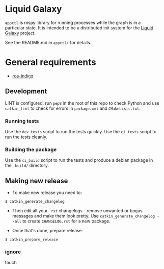 # Liquid Galaxy

`appctl` is rospy library for running processes while the graph is in a particular state. It is intended to be a distributed init system for the [Liquid Galaxy](https://github.com/EndPointCorp/lg_ros_nodes) project.

See the README.md in `appctl/` for details.

# General requirements

- [ros-indigo](http://wiki.ros.org/indigo)

## Development

LINT is configured, run `pep8` in the root of this repo to check Python
and use `catkin_lint` to check for errors in `package.xml` and
`CMakeLists.txt`.

### Running tests

Use the `dev_tests` script to run the tests quickly.
Use the `ci_tests` script to run the tests cleanly.

### Building the package

Use the `ci_build` script to run the tests and produce a debian package in the `.build/` directory.

## Making new release

- To make new release you need to:

```shell
$ catkin_generate_changelog
```

- Then edit all your `.rst` changelogs - remove unwanted or bogus messages
and make them look pretty. Use `catkin_generate_changelog --all` to
create `CHANGELOG.rst` for a new package.

- Once that's done, prepare release:

```shell
$ catkin_prepare_release
```

### ignore
touch
